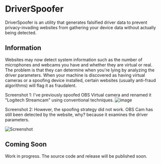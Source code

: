 # DriverSpoofer
DriverSpoofer is an utility that generates falsified driver data to prevent privacy-invading websites from gathering your device data without actually being detected. 

## Information
Websites may now detect system information such as the number of microphones and webcams you have and whether they are virtual or real.
The problem is that they can determine when you're lying by analyzing the driver parameters.
When your machine is discovered as having virtual cameras or a spoofing device installed, certain websites (usually anti-fraud algorithms) will flag it as fraudalent.  

Screenshot 1: I've previously spoofed OBS Virtual camera and renamed it "Logitech Streamcam" using conventional techniques. 
![image](https://user-images.githubusercontent.com/65537922/158051612-979f276d-b8d8-4226-a7fb-f44f6c5c0158.png)

Screenshot 2: However, the spoofing strategy did not work. OBS Cam has still been detected by the website, why? because it examines the driver parameters. 

![Screenshot](https://user-images.githubusercontent.com/65537922/158051353-2d95836d-dc5c-41f5-9a8b-ea1183940aa0.png)


## Coming Soon
Work in progress. The source code and release will be published soon. 
